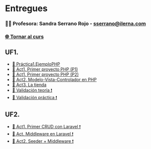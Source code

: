 # Entregues
### 👩‍🏫 Profesora: Sandra Serrano Rojo - sserrano@ilerna.com
### [🌐 Tornar al curs](https://github.com/aiuoki/DAW-2/tree/Desenvolupament-web-en-entorn-servidor)

## UF1.
- [📝 Práctica1.EjemploPHP](https://github.com/aiuoki/DAW-2/tree/Desenvolupament-web-en-entorn-servidor/Desenvolupament%20web%20en%20entorn%20servidor/UF1/---%20ACTIVITATS%20---/Pr%C3%A1ctica1.EjemploPHP/Entrega)
- [📝 Act1. Primer proyecto PHP (P1)](https://github.com/aiuoki/DAW-2/tree/Desenvolupament-web-en-entorn-servidor/Desenvolupament%20web%20en%20entorn%20servidor/UF1/---%20ACTIVITATS%20---/Act1.%20Primer%20proyecto%20PHP%20(P1)/Entrega)
- [📝 Act1. Primer proyecto PHP (P2)](https://github.com/aiuoki/DAW-2/tree/Desenvolupament-web-en-entorn-servidor/Desenvolupament%20web%20en%20entorn%20servidor/UF1/---%20ACTIVITATS%20---/Act1.%20Primer%20proyecto%20PHP%20(P2)/Entrega)
- [📝 Act2. Modelo-Vista-Controlador en PHP](https://github.com/aiuoki/DAW-2/tree/Desenvolupament-web-en-entorn-servidor/Desenvolupament%20web%20en%20entorn%20servidor/UF1/---%20ACTIVITATS%20---/Act2.%20Modelo-Vista-Controlador%20en%20PHP/Entrega)
- [📝 Act3. La tienda](https://github.com/aiuoki/DAW-2/tree/Desenvolupament-web-en-entorn-servidor/Desenvolupament%20web%20en%20entorn%20servidor/UF1/---%20ACTIVITATS%20---/%20Act3.%20La%20tienda/Entrega/%20Act3.%20La%20tienda)
- [📝 Validación teoría ❗️](google.com)
- [📝 Validación práctica ❗️](google.com)

## UF2.
- [📝 Act1. Primer CRUD con Laravel ❗️](google.com)
- [📝 Act. Middleware en Laravel ❗️](google.com)
- [📝 Act2. Seeder + Middleware ❗️](google.com)
